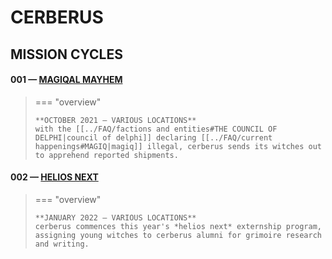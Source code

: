 # CERBERUS

## MISSION CYCLES


#### 001 — [MAGIQAL MAYHEM](https://moon-rise.boards.net/thread/38/)

> === "overview"
> 
>     **OCTOBER 2021 — VARIOUS LOCATIONS**
>     with the [[../FAQ/factions and entities#THE COUNCIL OF DELPHI|council of delphi]] declaring [[../FAQ/current happenings#MAGIQ|magiq]] illegal, cerberus sends its witches out to apprehend reported shipments.
>     

#### 002 — [HELIOS NEXT](https://moon-rise.boards.net/thread/292/)

> === "overview"
> 
>     **JANUARY 2022 — VARIOUS LOCATIONS**
>     cerberus commences this year's *helios next* externship program, assigning young witches to cerberus alumni for grimoire research and writing.
> 